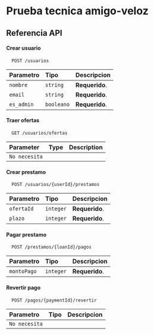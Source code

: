 # Prueba tecnica amigo-veloz



## Referencia API

#### Crear usuario

```http
  POST /usuarios
```

| Parametro | Tipo     | Descripcion                |
| :-------- | :------- | :------------------------- |
| `nombre` | `string` | **Requerido**.  |
| `email` | `string` | **Requerido**.  |
| `es_admin` | `booleano` | **Requerido**. |

#### Traer ofertas

```http
  GET /usuarios/ofertas
```

| Parameter | Type     | Description                       |
| :-------- | :------- | :-------------------------------- |
| `No necesita`      |  |  |

#### Crear prestamo

```http
  POST /usuarios/{userId}/prestamos
```

| Parametro | Tipo     | Descripcion                |
| :-------- | :------- | :------------------------- |
| `ofertaId` | `integer` | **Requerido**.  |
| `plazo` | `integer` | **Requerido**.  |

#### Pagar prestamo

```http
  POST /prestamos/{loanId}/pagos
```

| Parametro | Tipo     | Descripcion                |
| :-------- | :------- | :------------------------- |
| `montoPago` | `integer` | **Requerido**.  |


#### Revertir pago

```http
  POST /pagos/{paymentId}/revertir
```

| Parametro | Tipo     | Descripcion                |
| :-------- | :------- | :------------------------- |
| `No necesita` |  |   |

